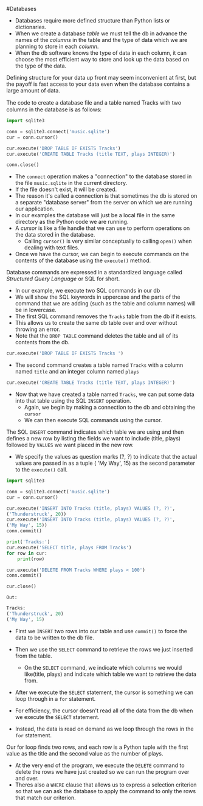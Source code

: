 #Databases 

- Databases require more defined structure than Python lists or dictionaries.
- When we create a database *table* we must tell the db in advance the names of the *columns* in the table and the type of data which we are planning to store in each *column*.
- When the db software knows the type of data in each column, it can choose the most efficient way to store and look up the data based on the type of the data.

Defining structure for your data up front may seem inconvenient at first, but the payoff is fast access to your data even when the database contains a large amount of data.

The code to create a database ﬁle and a table named Tracks with two columns in the database is as follows:
```python
import sqlite3

conn = sqlite3.connect('music.sqlite')
cur = conn.cursor()

cur.execute('DROP TABLE IF EXISTS Tracks')
cur.execute('CREATE TABLE Tracks (title TEXT, plays INTEGER)')

conn.close()
```

- The `connect` operation makes a "connection" to the database stored in the file `music.sqlite` in the current directory.
- If the file doesn't exist, it will be created.
- The reason it's called a connection is that sometimes the db is stored on a separate "database server" from the server on which we are running our application.
- In our examples the database will just be a local file in the same directory as the Python code we are running.
- A *cursor* is like a file handle that we can use to perform operations on the data stored in the database.
	- Calling `cursor()` is very similar conceptually to calling `open()` when dealing with text files.
- Once we have the cursor, we can begin to execute commands on the contents of the database using the `execute()` method.

Database commands are expressed in a standardized language called *Structured Query Language* or SQL for short.
- In our example, we execute two SQL commands in our db
- We will show the SQL keywords in uppercase and the parts of the command that we are adding (such as the table and column names) will be in lowercase.
- The first SQL command removes the `Tracks` table from the db if it exists.
- This allows us to create the same db table over and over without throwing an error.
- Note that the `DROP TABLE` command deletes the table and all of its contents from the db.
```python
cur.execute('DROP TABLE IF EXISTS Tracks ')
```

- The second command creates a table named `Tracks` with a column named `title` and an integer column named `plays`
```python
cur.execute('CREATE TABLE Tracks (title TEXT, plays INTEGER)')
```

- Now that we have created a table named `Tracks`, we can put some data into that table using the SQL `INSERT` operation.
	- Again, we begin by making a connection to the db and obtaining the `cursor`
	- We can then execute SQL commands using the cursor.

The SQL `INSERT` command indicates which table we are using and then defines a new row by listing the fields we want to include (title, plays) followed by `VALUES` we want placed in the new row.
- We specify the values as question marks (?, ?) to indicate that the actual values are passed in as a tuple ( 'My Way', 15) as the second parameter to the `execute()` call.
```python
import sqlite3

conn = sqlite3.connect('music.sqlite')
cur = conn.cursor()

cur.execute('INSERT INTO Tracks (title, plays) VALUES (?, ?)',
('Thunderstruck', 20))
cur.execute('INSERT INTO Tracks (title, plays) VALUES (?, ?)',
('My Way', 15))
conn.commit()

print('Tracks:')
cur.execute('SELECT title, plays FROM Tracks')
for row in cur:
    print(row)

cur.execute('DELETE FROM Tracks WHERE plays < 100')
conn.commit()

cur.close()
```
`Out:`
```python
Tracks:
('Thunderstruck', 20)
('My Way', 15)
```
- First we `INSERT` two rows into our table and use `commit()` to force the data to be written to the db file.
- Then we use the `SELECT` command to retrieve the rows we just inserted from the table.
	- On the `SELECT` command, we indicate which columns we would like(title, plays) and indicate which table we want to retrieve the data from.
- After we execute the `SELECT` statement, the cursor is something we can loop through in a `for` statement.

- For efficiency, the cursor doesn't read all of the data from the db when we execute the `SELECT` statement.
- Instead, the data is read on demand as we loop through the rows in the `for` statement.

Our for loop finds two rows, and each row is a Python tuple with the first value as the title and the second value as the number of plays.
- At the very end of the program, we execute the `DELETE` command to delete the rows we have just created so we can run the program over and over.
- Theres also a `WHERE` clause that allows us to express a selection criterion so that we can ask the database to apply the command to only the rows that match our criterion.

